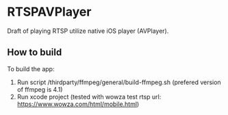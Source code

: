 # RTSPAVPlayer

Draft of playing RTSP utilize native iOS player (AVPlayer).

## How to build

To build the app:
1. Run script /thirdparty/ffmpeg/general/build-ffmpeg.sh (prefered version of ffmpeg is 4.1)
2. Run xcode project (tested with wowza test rtsp url: https://www.wowza.com/html/mobile.html)
